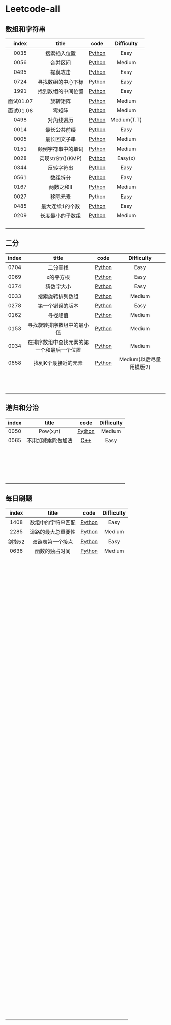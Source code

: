# Leetcode-all

## 数组和字符串
| index |       title            | code           |  Difficulty   |
| :--:  | :-------------------:  | :---:          |  :--:         |
|0035|搜索插入位置|[Python](https://github.com/QiuTester/Leetcode-all/blob/5f33fd142ffc9bebfda5a3e4953134e7545e7092/0035.py)|Easy|
|0056|合并区间|[Python](https://github.com/QiuTester/Leetcode-all/blob/7dd07afa4212a3c5688ee6b2dab8fea807c9b882/0056.py)|Medium| 
|0495|提莫攻击|[Python](https://github.com/QiuTester/Leetcode-all/blob/7dd07afa4212a3c5688ee6b2dab8fea807c9b882/0495.py)|Easy|   
|0724|寻找数组的中心下标|[Python](https://github.com/QiuTester/Leetcode-all/blob/7dd07afa4212a3c5688ee6b2dab8fea807c9b882/0724.py)|Easy|      
|1991|找到数组的中间位置|[Python](https://github.com/QiuTester/Leetcode-all/blob/7dd07afa4212a3c5688ee6b2dab8fea807c9b882/1991.py)|Easy|          
|面试01.07|旋转矩阵|[Python](https://github.com/QiuTester/Leetcode-all/blob/347be6065731334177ffa9d18fb2232ae7a87920/%E9%9D%A2%E8%AF%9501.07.py)|Medium|   
|面试01.08|零矩阵|[Python](https://github.com/QiuTester/Leetcode-all/blob/347be6065731334177ffa9d18fb2232ae7a87920/%E9%9D%A2%E8%AF%95%E9%A2%9801.08.py)|Medium|  
|0498|对角线遍历|[Python](https://github.com/QiuTester/Leetcode-all/blob/565c937cf0efff5f2f6b445bbf022af21b712911/0498.py)|Medium(T.T)| 
|0014|最长公共前缀|[Python](https://github.com/QiuTester/Leetcode-all/blob/bc397bff8738064dfc8a61ad45ec41260a0f7ea0/0014.py)|Easy|  
|0005|最长回文子串|[Python](https://github.com/QiuTester/Leetcode-all/blob/acd28af6fac547dc7cb7fec1a25e675d1e36bb87/0005.py)|Medium|
|0151|颠倒字符串中的单词|[Python](https://github.com/QiuTester/Leetcode-all/blob/8d70649177891d92db6956e5adf9e8402388cc11/0151.py)|Medium|  
|0028|实现strStr()(KMP)|[Python](https://github.com/QiuTester/Leetcode-all/blob/6dc0efd67ccccc31dd859e7e5804cfa3e02d66d8/0028.py)|Easy(x)|   
|0344|反转字符串|[Python](https://github.com/QiuTester/Leetcode-all/blob/17026414323d4c51a57620e617f41b45e518dc7d/0344.py)|Easy|  
|0561|数组拆分|[Python](https://github.com/QiuTester/Leetcode-all/blob/f58365b8aa941bb9136d7b80b4344f262522e84c/0561.py)|Easy| 
|0167|两数之和II|[Python](https://github.com/QiuTester/Leetcode-all/blob/514844e163e2d42f6f4902d8632290cfcd6f63b1/0167.py)|Medium|  
|0027|移除元素|[Python](https://github.com/QiuTester/Leetcode-all/blob/b932cbfaf038e284d8ddd40c0e7dcdf05f9550fe/0027.py)|Easy|
|0485|最大连续1的个数|[Python](https://github.com/QiuTester/Leetcode-all/blob/c5f83f2101f709197e5d818f964da7476dcbe881/0485.py)|Easy|  
|0209|长度最小的子数组|[Python](https://github.com/QiuTester/Leetcode-all/blob/489df942883ad9a6e553087589f94a6ff7a5ef2b/0209.py)|Medium|   
|||||  
||||| 
|||||  
|||||

## 二分
| index |       title            | code           |  Difficulty   |
| :--:  | :-------------------:  | :---:          |  :--:         |
|0704|二分查找|[Python](https://github.com/QiuTester/Leetcode-all/blob/d527cdaa6b8f51e71e1ad9e5ca13ccf2c4ae3073/0704.py)|Easy|  
|0069|x的平方根|[Python](https://github.com/QiuTester/Leetcode-all/blob/bf29f9c37039615f47475140a45b74359eed96f9/0069.py)|Easy| 
|0374|猜数字大小|[Python](https://github.com/QiuTester/Leetcode-all/blob/41a4adc31725c739b7decc23200084febd8b95c0/0374.py)|Easy|  
|0033|搜索旋转排列数组|[Python](https://github.com/QiuTester/Leetcode-all/blob/c6282ba639288a3a3027e736d570a181e2b51c63/0033.py)|Medium|
|0278|第一个错误的版本|[Python](https://github.com/QiuTester/Leetcode-all/blob/e1fca2c872309d57b9dff04e6aead6add26ea1ba/0278.py)|Easy|  
|0162|寻找峰值|[Python](https://github.com/QiuTester/Leetcode-all/blob/cb987c22770bc7a214408407c25589fd6ffc3280/0162.py)|Medium| 
|0153|寻找旋转排序数组中的最小值|[Python](https://github.com/QiuTester/Leetcode-all/blob/943ddc25962d81724def611017d4e0cc2f3df510/0153.py)|Medium|  
|0034|在排序数组中查找元素的第一个和最后一个位置|[Python](https://github.com/QiuTester/Leetcode-all/blob/bbefd3af63fec1b89e3403424d6f7d55d2833d52/0034.py)|Medium|
|0658|找到K个最接近的元素|[Python](https://github.com/QiuTester/Leetcode-all/blob/5d2b049e74ea4283bc10703222dfeaa98f66d964/0658.py)|Medium(以后尽量用模版2)|  
||||| 
|||||  
|||||
|||||  
||||| 
|||||  
|||||
|||||  
||||| 
|||||  
|||||

## 递归和分治
| index |       title            | code           |  Difficulty   |
| :--:  | :-------------------:  | :---:          |  :--:         |
|0050|Pow(x,n)|[Python](https://github.com/QiuTester/Leetcode-all/blob/307741117534f7bbe68584b0c6a3df34d85eb5ae/0050.py)|Medium| 
|0065|不用加减乘除做加法|[C++](https://github.com/QiuTester/Leetcode-all/blob/e0357d75b0dbd5d72bcd44a06b51a86c901ea6b2/0065.cpp)|Easy|  
|||||
|||||  
||||| 
|||||  
|||||
|||||  
||||| 
|||||  
|||||
||||| 
|||||  
|||||
|||||  
||||| 
|||||  
|||||
|||||  
||||| 
|||||  
|||||

## 每日刷题
| index |       title            | code           |  Difficulty   |
| :--:  | :-------------------:  | :---:          |  :--:         |
|1408|数组中的字符串匹配|[Python](https://github.com/QiuTester/Leetcode-all/blob/7dd07afa4212a3c5688ee6b2dab8fea807c9b882/1408.py)|Easy|
|2285|道路的最大总重要性|[Python](https://github.com/QiuTester/Leetcode-all/blob/7dd07afa4212a3c5688ee6b2dab8fea807c9b882/2285.py)|Medium| 
|剑指52|双链表第一个接点|[Python](https://github.com/QiuTester/Leetcode-all/blob/7dd07afa4212a3c5688ee6b2dab8fea807c9b882/%E5%89%91%E6%8C%8752.py)|Easy|   
|0636|函数的独占时间|[Python](https://github.com/QiuTester/Leetcode-all/blob/f2bd30f1ef107ac509795eded5aa5cc83ec857c5/0636.py)|Medium|  
||||| 
|||||  
|||||  
|||||   
|||||  
||||| 
|||||  
|||||
|||||  
|||||   
|||||  
||||| 
|||||  
|||||
|||||  
|||||   
|||||  
||||| 
|||||  
|||||
|||||  
|||||   
|||||  
||||| 
|||||  
|||||
|||||  
|||||   
|||||  
||||| 
|||||  
|||||
|||||  
|||||   
|||||  
||||| 
|||||  
|||||
|||||  
|||||   
|||||  
||||| 
|||||  
|||||
|||||  
|||||   
|||||  
||||| 
|||||  
|||||
|||||  
|||||   
|||||  
||||| 
|||||  
|||||
|||||  
|||||   
|||||  
||||| 
|||||  
|||||
|||||  
|||||   
|||||  
||||| 
|||||  
|||||
|||||  
|||||   
|||||  
||||| 
|||||  
|||||
|||||  
|||||   
|||||  
||||| 
|||||  
|||||
|||||  
|||||   
|||||  
||||| 
|||||  
|||||
|||||  
|||||   
|||||  
||||| 
|||||  
|||||
|||||  
|||||   
|||||  
||||| 
|||||  
|||||
|||||  
|||||   
|||||  
||||| 
|||||  
|||||
|||||  
|||||   
|||||  
||||| 
|||||  
|||||
|||||  
|||||   
|||||  
||||| 
|||||  
|||||
|||||  
|||||   
|||||  
||||| 
|||||  
|||||
|||||  
|||||   
|||||  
||||| 
|||||  
|||||
|||||  
|||||   
|||||  
||||| 
|||||  
|||||
|||||  
|||||   
|||||  
||||| 
|||||  
|||||
|||||  
|||||   
|||||  
||||| 
|||||  
|||||
|||||  
|||||   
|||||  
||||| 
|||||  
|||||
|||||  
|||||   
|||||  
||||| 
|||||  
|||||
|||||  
|||||   
|||||  
||||| 
|||||  
|||||
|||||  
|||||   
|||||  
||||| 
|||||  
|||||
|||||  
|||||   
|||||  
||||| 
|||||  
|||||
|||||  
|||||   
|||||  
||||| 
|||||  
|||||
|||||  
|||||   
|||||  
||||| 
|||||  
|||||
|||||  
|||||   
|||||  
||||| 
|||||  
|||||
|||||  
|||||   
|||||  
||||| 
|||||  
|||||
|||||  
|||||   
|||||  
||||| 
|||||  
|||||
|||||  
|||||   
|||||  
||||| 
|||||  
|||||
|||||  
|||||   
|||||  
||||| 
|||||  
|||||
|||||  
|||||   
|||||  
||||| 
|||||  
|||||
|||||  
|||||   
|||||  
||||| 
|||||  
|||||
|||||  
|||||   
|||||  
||||| 
|||||  
|||||
|||||  
|||||   
|||||  
||||| 
|||||  
|||||
